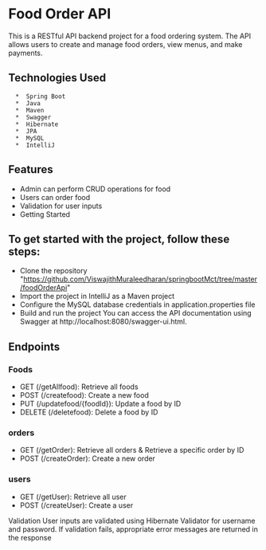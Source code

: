 # Food Order API

This is a RESTful API backend project for a food ordering system. The API allows users to create and manage food orders, view menus, and make payments.

## Technologies Used
      *  Spring Boot
      *  Java
      *  Maven
      *  Swagger
      *  Hibernate
      *  JPA
      *  MySQL
      *  IntelliJ

## Features
  *  Admin can perform CRUD operations for food
  *  Users can order food
  *  Validation for user inputs
  *  Getting Started

## To get started with the project, follow these steps:

  *  Clone the repository "https://github.com/ViswajithMuraleedharan/springbootMct/tree/master/foodOrderApi"
   * Import the project in IntelliJ as a Maven project
   * Configure the MySQL database credentials in application.properties file
   * Build and run the project
You can access the API documentation using Swagger at http://localhost:8080/swagger-ui.html.

## Endpoints
### Foods
* GET (/getAllfood): Retrieve all foods
* POST (/createfood): Create a new food
* PUT (/updatefood/{foodId}): Update a food by ID
* DELETE (/deletefood): Delete a food by ID
### orders
* GET (/getOrder): Retrieve all orders & Retrieve a specific order by ID
* POST (/createOrder): Create a new order
### users
* GET (/getUser):  Retrieve all user
* POST (/createUser): Create a user

Validation
User inputs are validated using Hibernate Validator for username and password.
If validation fails, appropriate error messages are returned in the response

